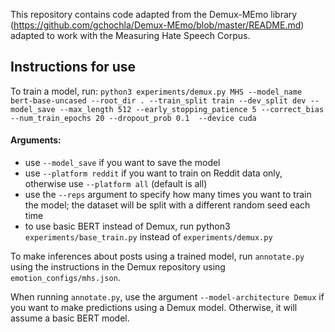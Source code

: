 This repository contains code adapted from the Demux-MEmo library (https://github.com/gchochla/Demux-MEmo/blob/master/README.md) adapted to work with the Measuring Hate Speech Corpus.

## Instructions for use

To train a model, run: `python3 experiments/demux.py MHS --model_name bert-base-uncased --root_dir . --train_split train --dev_split dev --model_save --max_length 512 --early_stopping_patience 5 --correct_bias --num_train_epochs 20 --dropout_prob 0.1  --device cuda`


#### Arguments:
- use `--model_save` if you want to save the model
- use `--platform reddit` if you want to train on Reddit data only, otherwise use `--platform all` (default is all)
- use the `--reps` argument to specify how many times you want to train the model; the dataset will be split with a different random seed each time
- to use basic BERT instead of Demux, run python3 `experiments/base_train.py` instead of `experiments/demux.py`

To make inferences about posts using a trained model, run `annotate.py` using the instructions in the Demux repository using `emotion_configs/mhs.json`.

When running `annotate.py`, use the argument `--model-architecture Demux` if you want to make predictions using a Demux model. Otherwise, it will assume a basic BERT model.
